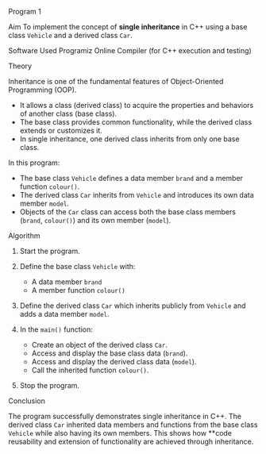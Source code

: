 Program 1

Aim
To implement the concept of **single inheritance** in C++ using a base class `Vehicle` and a derived class `Car`.


Software Used
Programiz Online Compiler (for C++ execution and testing)

Theory

Inheritance is one of the fundamental features of Object-Oriented Programming (OOP).

* It allows a class (derived class) to acquire the properties and behaviors of another class (base class).
* The base class provides common functionality, while the derived class extends or customizes it.
* In single inheritance, one derived class inherits from only one base class.

In this program:

* The base class `Vehicle` defines a data member `brand` and a member function `colour()`.
* The derived class `Car` inherits from `Vehicle` and introduces its own data member `model`.
* Objects of the `Car` class can access both the base class members (`brand`, `colour()`) and its own member (`model`).

Algorithm

1. Start the program.
2. Define the base class `Vehicle` with:

   * A data member `brand`
   * A member function `colour()`
3. Define the derived class `Car` which inherits publicly from `Vehicle` and adds a data member `model`.
4. In the `main()` function:

   * Create an object of the derived class `Car`.
   * Access and display the base class data (`brand`).
   * Access and display the derived class data (`model`).
   * Call the inherited function `colour()`.
5. Stop the program.

Conclusion

The program successfully demonstrates single inheritance in C++.
The derived class `Car` inherited data members and functions from the base class `Vehicle` while also having its own members. This shows how **code reusability and extension of functionality are achieved through inheritance.

